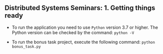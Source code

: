 Distributed Systems Seminars: 1. Getting things ready
---
+ To run the application you need to use `Python` version 3.7 or higher. The Python version can be checked by the command:
`python -V`
   

+ To run the bonus task project, execute the following command:
`python bonus_task.py`